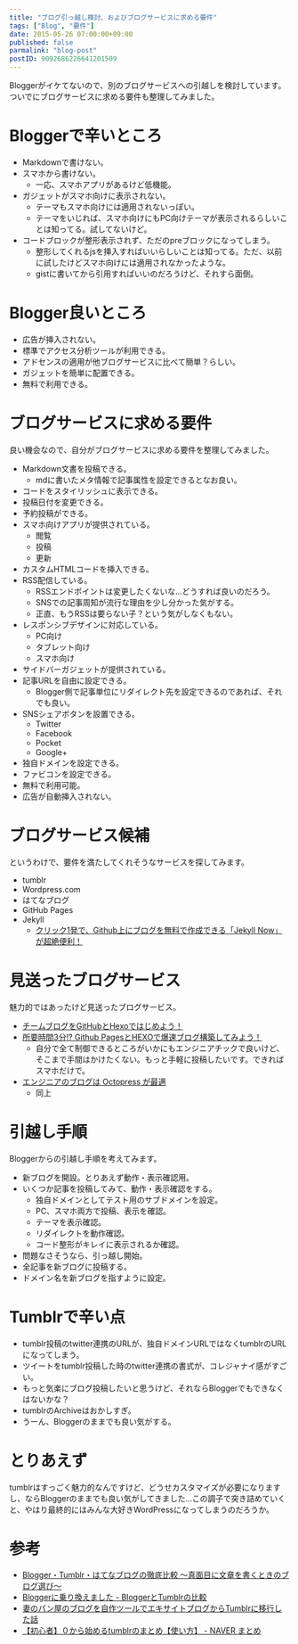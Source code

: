 ```yaml
---
title: "ブログ引っ越し検討、およびブログサービスに求める要件"
tags: ["Blog", "要件"]
date: 2015-05-26 07:00:00+09:00
published: false
parmalink: "blog-post"
postID: 9092686226641201509
---
```


Bloggerがイケてないので、別のブログサービスへの引越しを検討しています。ついでにブログサービスに求める要件も整理してみました。

<!-- more -->

# Bloggerで辛いところ

* Markdownで書けない。
* スマホから書けない。
	* 一応、スマホアプリがあるけど低機能。
* ガジェットがスマホ向けに表示されない。
	* テーマもスマホ向けには適用されないっぽい。
	* テーマをいじれば、スマホ向けにもPC向けテーマが表示されるらしいことは知ってる。試してないけど。
* コードブロックが整形表示されず、ただのpreブロックになってしまう。
	* 整形してくれるjsを挿入すればいいらしいことは知ってる。ただ、以前に試したけどスマホ向けには適用されなかったような。
	* gistに書いてから引用すればいいのだろうけど、それすら面倒。

# Blogger良いところ

* 広告が挿入されない。
* 標準でアクセス分析ツールが利用できる。
* アドセンスの適用が他ブログサービスに比べて簡単？らしい。
* ガジェットを簡単に配置できる。
* 無料で利用できる。

# ブログサービスに求める要件

良い機会なので、自分がブログサービスに求める要件を整理してみました。

* Markdown文書を投稿できる。
	* mdに書いたメタ情報で記事属性を設定できるとなお良い。
* コードをスタイリッシュに表示できる。
* 投稿日付を変更できる。
* 予約投稿ができる。
* スマホ向けアプリが提供されている。
	* 閲覧
	* 投稿
	* 更新
* カスタムHTMLコードを挿入できる。
* RSS配信している。
	* RSSエンドポイントは変更したくないな…どうすれば良いのだろう。
	* SNSでの記事周知が流行な理由を少し分かった気がする。
	* 正直、もうRSSは要らない子？という気がしなくもない。
* レスポンシブデザインに対応している。
	* PC向け
	* タブレット向け
	* スマホ向け
* サイドバーガジェットが提供されている。
* 記事URLを自由に設定できる。
	* Blogger側で記事単位にリダイレクト先を設定できるのであれば、それでも良い。
* SNSシェアボタンを設置できる。
	* Twitter
	* Facebook
	* Pocket
	* Google+
* 独自ドメインを設定できる。
* ファビコンを設定できる。
* 無料で利用可能。
* 広告が自動挿入されない。

# ブログサービス候補

というわけで、要件を満たしてくれそうなサービスを探してみます。

* tumblr
* Wordpress.com
* はてなブログ
* GitHub Pages
* Jekyll
	* [クリック1発で、Github上にブログを無料で作成できる「Jekyll Now」が超絶便利！](http://plus.appgiga.jp/masatolan/2015/01/13/55047/)

# 見送ったブログサービス

魅力的ではあったけど見送ったブログサービス。

* [チームブログをGitHubとHexoではじめよう！](http://blog.otakumode.com/2014/08/08/Blogging-with-hexoio/)
* [所要時間3分!? Github PagesとHEXOで爆速ブログ構築してみよう！](http://liginc.co.jp/web/programming/server/104594)
	* 自分で全て制御できるところがいかにもエンジニアチックで良いけど、そこまで手間はかけたくない。もっと手軽に投稿したいです。できればスマホだけで。
* [エンジニアのブログは Octopress が最適](http://blog.shiroyama.us/blog/2014/02/26/octopress/)
	* 同上

# 引越し手順

Bloggerからの引越し手順を考えてみます。

* 新ブログを開設。とりあえず動作・表示確認用。
* いくつか記事を投稿してみて、動作・表示確認をする。
	* 独自ドメインとしてテスト用のサブドメインを設定。
	* PC、スマホ両方で投稿、表示を確認。
	* テーマを表示確認。
	* リダイレクトを動作確認。
	* コード整形がキレイに表示されるか確認。
* 問題なさそうなら、引っ越し開始。
* 全記事を新ブログに投稿する。
* ドメイン名を新ブログを指すように設定。

# Tumblrで辛い点

* tumblr投稿のtwitter連携のURLが、独自ドメインURLではなくtumblrのURLになってしまう。
* ツイートをtumblr投稿した時のtwitter連携の書式が、コレジャナイ感がすごい。
* もっと気楽にブログ投稿したいと思うけど、それならBloggerでもできなくはないかな？
* tumblrのArchiveはおかしすぎ。
* うーん、Bloggerのままでも良い気がする。

# とりあえず

tumblrはすっごく魅力的なんですけど、どうせカスタマイズが必要になりますし、ならBloggerのままでも良い気がしてきました…この調子で突き詰めていくと、やはり最終的にはみんな大好きWordPressになってしまうのだろうか。

# 参考

* [Blogger・Tumblr・はてなブログの徹底比較 〜真面目に文章を書くときのブログ選び〜](http://voices.ku-neko.com/2015/02/blogger-tumblr-hatenablog.html)
* [Bloggerに乗り換えました - BloggerとTumblrの比較](http://denshiyugi.blogspot.jp/2012/01/blogger-bloggertumblr.html)
* [妻のパン屋のブログを自作ツールでエキサイトブログからTumblrに移行した話](http://blog.jnito.com/entry/2014/09/22/100441)
* [【初心者】０から始めるtumblrのまとめ【使い方】 - NAVER まとめ](http://matome.naver.jp/odai/2132843425856803701)
